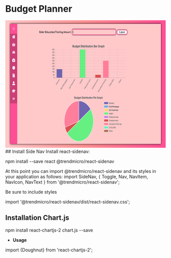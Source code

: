 # Budget Planner
<img src="budgetplanner.png" height="400px" width="700px">
## Install Side Nav
Install react-sidenav:

npm install --save react @trendmicro/react-sidenav

At this point you can import @trendmicro/react-sidenav and its styles in your application as follows:
import SideNav, { Toggle, Nav, NavItem, NavIcon, NavText } from '@trendmicro/react-sidenav';

Be sure to include styles

import '@trendmicro/react-sidenav/dist/react-sidenav.css';

## Installation Chart.js
npm install react-chartjs-2 chart.js --save

* **Usage**

import {Doughnut} from 'react-chartjs-2';

<Doughnut data={...} />
